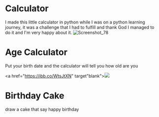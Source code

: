 # Calculator
I made this little calculator in python while I was on a python learning journey, it was a challenge that I had to fulfill and thank God I managed to do it and I'm very happy about it.
![Screenshot_78](https://user-images.githubusercontent.com/100792438/199712044-094ceedb-3845-424b-9abe-f98269606fc5.jpg)
# Age Calculator
Put your birth date and the calculator will tell you how old are you

<a href="https://ibb.co/WtsJtXN" target"blank"><img src="https://i.ibb.co/WtsJtXN/210261904-00f4760c-2eb3-4662-a589-7d0518890b79.jpg"></a>

# Birthday Cake
draw a cake that say happy birthday
